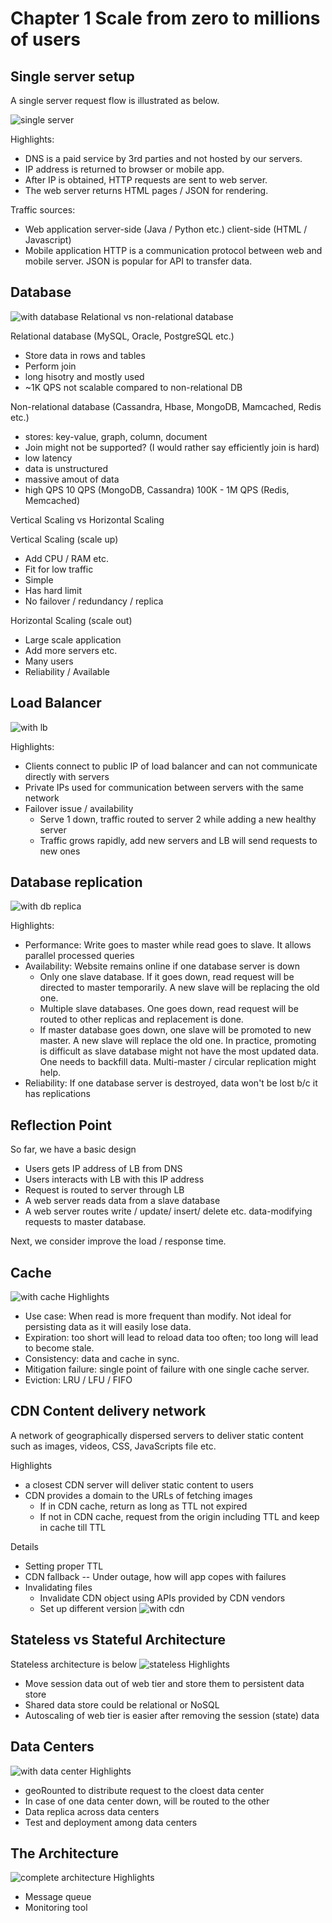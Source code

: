 # Chapter 1 Scale from zero to millions of users
## Single server setup
A single server request flow is illustrated as below.

![single server](https://github.com/XuGaoUCI/SystemDesign/blob/main/images/chap1_simple_request_flow.PNG)

Highlights:
- DNS is a paid service by 3rd parties and not hosted by our servers.
- IP address is returned to browser or mobile app.
- After IP is obtained, HTTP requests are sent to web server.
- The web server returns HTML pages / JSON for rendering.

Traffic sources:
- Web application
server-side (Java / Python etc.)
client-side (HTML / Javascript)
- Mobile application
HTTP is a communication protocol between web and mobile server. JSON is popular for API to transfer data.
## Database
![with database](https://github.com/XuGaoUCI/SystemDesign/blob/main/images/chap1_simple_request_db.PNG)
Relational vs non-relational database

Relational database (MySQL, Oracle, PostgreSQL etc.)
- Store data in rows and tables
- Perform join 
- long hisotry and mostly used 
- ~1K QPS not scalable compared to non-relational DB

Non-relational database (Cassandra, Hbase, MongoDB, Mamcached, Redis etc.)
- stores: key-value, graph, column, document
- Join might not be supported? (I would rather say efficiently join is hard)
- low latency
- data is unstructured 
- massive amout of data 
- high QPS 10 QPS (MongoDB, Cassandra) 100K - 1M QPS (Redis, Memcached)

Vertical Scaling vs Horizontal Scaling

Vertical Scaling (scale up)
- Add CPU / RAM etc.
- Fit for low traffic 
- Simple
- Has hard limit 
- No failover / redundancy / replica

Horizontal Scaling (scale out)
- Large scale application
- Add more servers etc.
- Many users
- Reliability / Available 

## Load Balancer
![with lb](https://github.com/XuGaoUCI/SystemDesign/blob/main/images/chap_simple_lb.PNG)

Highlights:
- Clients connect to public IP of load balancer and can not communicate directly with servers
- Private IPs used for communication between servers with the same network
- Failover issue / availability 
  - Serve 1 down, traffic routed to server 2 while adding a new healthy server
  - Traffic grows rapidly, add new servers and LB will send requests to new ones

## Database replication
![with db replica](https://github.com/XuGaoUCI/SystemDesign/blob/main/images/chap1_simple_db_replica.PNG)

Highlights:
- Performance: Write goes to master while read goes to slave. It allows parallel processed queries 
- Availability: Website remains online if one database server is down
  - Only one slave database. If it goes down, read request will be directed to master temporarily. A new slave will be replacing the old one. 
  - Multiple slave databases. One goes down, read request will be routed to other replicas and replacement is done.
  - If master database goes down, one slave will be promoted to new master. A new slave will replace the old one. In practice, promoting is difficult as slave database might not have the most updated data. One needs to backfill data. Multi-master / circular replication might help.
- Reliability: If one database server is destroyed, data won't be lost b/c it has replications

## Reflection Point
So far, we have a basic design 
- Users gets IP address of LB from DNS
- Users interacts with LB with this IP address
- Request is routed to server through LB
- A web server reads data from a slave database
- A web server routes write / update/ insert/ delete etc. data-modifying requests to master database.

Next, we consider improve the load / response time.
## Cache
![with cache](https://github.com/XuGaoUCI/SystemDesign/blob/main/images/chap1_simple_cache.PNG)
Highlights
- Use case: When read is more frequent than modify. Not ideal for persisting data as it will easily lose data.
- Expiration: too short will lead to reload data too often; too long will lead to become stale.
- Consistency: data and cache in sync.
- Mitigation failure: single point of failure with one single cache server.
- Eviction: LRU / LFU / FIFO
## CDN Content delivery network
A network of geographically dispersed servers to deliver static content such as images, videos, CSS, JavaScripts file etc.

Highlights
- a closest CDN server will deliver static content to users
- CDN provides a domain to the URLs of fetching images 
  - If in CDN cache, return as long as TTL not expired
  - If not in CDN cache, request from the origin including TTL and keep in cache till TTL

Details
- Setting proper TTL
- CDN fallback -- Under outage, how will app copes with failures 
- Invalidating files
  - Invalidate CDN object using APIs provided by CDN vendors
  - Set up different version
![with cdn](https://github.com/XuGaoUCI/SystemDesign/blob/main/images/chap1_simple_cdn.PNG)
## Stateless vs Stateful Architecture
Stateless architecture is below
![stateless](https://github.com/XuGaoUCI/SystemDesign/blob/main/images/chap1_simple_stateless.PNG)
Highlights
- Move session data out of web tier and store them to persistent data store
- Shared data store could be relational or NoSQL 
- Autoscaling of web tier is easier after removing the session (state) data
## Data Centers
![with data center](https://github.com/XuGaoUCI/SystemDesign/blob/main/images/chap1_data_center.png)
Highlights
- geoRounted to distribute request to the cloest data center
- In case of one data center down, will be routed to the other 
- Data replica across data centers
- Test and deployment among data centers
## The Architecture
![complete architecture](https://github.com/XuGaoUCI/SystemDesign/blob/main/images/chap1_complete_architecture.png)
Highlights
- Message queue
- Monitoring tool
